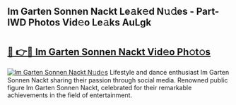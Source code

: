 ## Im Garten Sonnen Nackt Le𝚊k𝚎d N𝚞𝚍es - Part-lWD Photos Vid𝚎o Le𝚊ks AuLgk

# <h2><a href="http://fb7qcn.evod.top/?m=Im+Garten+Sonnen+Nackt">🔗 👉🔴 Im Garten Sonnen Nackt Vid𝚎o Ph𝚘t𝚘s</a></h2>

[![Im Garten Sonnen Nackt N𝚞d𝚎s](https://i.imgur.com/8V9OHl7.gif)](http://fb7qcn.evod.top/?m=Im+Garten+Sonnen+Nackt)
Lifestyle and dance enthusiast Im Garten Sonnen Nackt sharing their passion through social media. Renowned public figure Im Garten Sonnen Nackt, celebrated for their remarkable achievements in the field of entertainment. 
